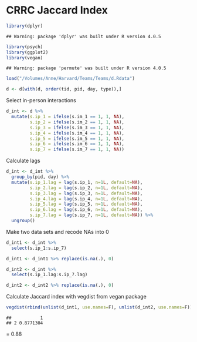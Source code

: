 CRRC Jaccard Index
================

``` r
library(dplyr)
```

    ## Warning: package 'dplyr' was built under R version 4.0.5

``` r
library(psych)
library(ggplot2)
library(vegan)
```

    ## Warning: package 'permute' was built under R version 4.0.5

``` r
load("/Volumes/Anne/Harvard/Teams/Teams/d.Rdata")
```

``` r
d <- d[with(d, order(tid, pid, day, type)),]
```

Select in-person interactions

``` r
d_int <- d %>%
  mutate(s.ip_1 = ifelse(s.im_1 == 1, 1, NA),
         s.ip_2 = ifelse(s.im_2 == 1, 1, NA),
         s.ip_3 = ifelse(s.im_3 == 1, 1, NA),
         s.ip_4 = ifelse(s.im_4 == 1, 1, NA),
         s.ip_5 = ifelse(s.im_5 == 1, 1, NA),
         s.ip_6 = ifelse(s.im_6 == 1, 1, NA),
         s.ip_7 = ifelse(s.im_7 == 1, 1, NA))
```

Calculate lags

``` r
d_int <- d_int %>%
  group_by(pid, day) %>%
  mutate(s.ip_1.lag = lag(s.ip_1, n=1L, default=NA),
         s.ip_2.lag = lag(s.ip_2, n=1L, default=NA),
         s.ip_3.lag = lag(s.ip_3, n=1L, default=NA),
         s.ip_4.lag = lag(s.ip_4, n=1L, default=NA),
         s.ip_5.lag = lag(s.ip_5, n=1L, default=NA),
         s.ip_6.lag = lag(s.ip_6, n=1L, default=NA),
         s.ip_7.lag = lag(s.ip_7, n=1L, default=NA)) %>%
  ungroup()
```

Make two data sets and recode NAs into 0

``` r
d_int1 <- d_int %>%
  select(s.ip_1:s.ip_7)

d_int1 <- d_int1 %>% replace(is.na(.), 0)

d_int2 <- d_int %>%
  select(s.ip_1.lag:s.ip_7.lag)

d_int2 <- d_int2 %>% replace(is.na(.), 0)
```

Calculate Jaccard index with vegdist from vegan package

``` r
vegdist(rbind(unlist(d_int1, use.names=F), unlist(d_int2, use.names=F)), method="jaccard")
```

    ##           1
    ## 2 0.8771304

= 0.88
